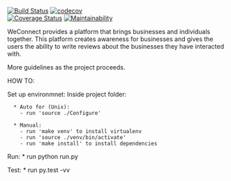 [![Build Status](https://travis-ci.org/johnmutuma5/WeConnectV1.svg?branch=develop)](https://travis-ci.org/johnmutuma5/WeConnectV1)
[![codecov](https://codecov.io/gh/johnmutuma5/WeConnectV1/branch/master/graph/badge.svg)](https://codecov.io/gh/johnmutuma5/WeConnectV1)  
[![Coverage Status](https://coveralls.io/repos/github/johnmutuma5/WeConnectV1/badge.svg?branch=develop)](https://coveralls.io/github/johnmutuma5/WeConnectV1?branch=develop)
[![Maintainability](https://api.codeclimate.com/v1/badges/2e7d75edbae1e303a820/maintainability)](https://codeclimate.com/github/johnmutuma5/WeConnectV1/maintainability)


WeConnect provides a platform that brings businesses and individuals together.
This platform creates awareness for businesses and gives the users the ability to write reviews about the businesses they have interacted with.  

More guidelines as the project proceeds.



HOW TO:

  Set up environmnet:
    Inside project folder:

      * Auto for (Unix):
        - run 'source ./Configure'

      * Manual:
        - run 'make venv' to install virtualenv
        - run 'source ./venv/bin/activate'
        - run 'make install' to install dependencies

  Run:
    * run python run.py

  Test:
    * run py.test -vv
